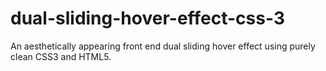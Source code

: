 # dual-sliding-hover-effect-css-3
An aesthetically appearing front end dual sliding hover effect using purely clean CSS3 and HTML5.
